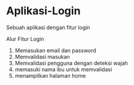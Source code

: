 # Aplikasi-Login
Sebuah aplikasi dengan fitur login

Alur Fitur Login
1. Memasukan email dan password
2. Memvalidasi masukan
3. Memvalidasi pengguna dengan deteksi wajah
4. memasuki nama ibu untuk memvalidasi
5. menampilkan halaman home 
